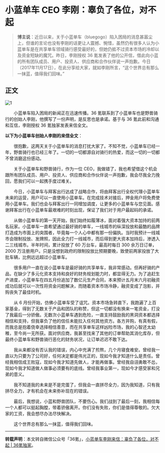 # 小蓝单车 CEO 李刚：辜负了各位，对不起

> **博主说**：近日以来，关于小蓝单车（bluegogo）陷入困局的消息甚嚣尘上，但谁的言论也没有李刚的话更让人震撼、惋惜，虽然仍有很多人认为小蓝单车是在共享单车领域骑行感受最好的，但她仍抵不过资本市场的冷却以及资金短缺的魔咒。昨日，李刚授权 36 氪发表了他的公开信，借此向小蓝的所有团队成员、用户、投资人、供应商和合作伙伴说一声抱歉。今日（2017年11月17日），在此分享给大家，就如李刚所言，“这个世界总有那么一抹蓝，值得我们回味。”

## 正文

![1](http://img.blog.csdn.net/20171117081315651)

　　小蓝单车陷入困局的新闻正在迅速传播。36 氪联系到了小蓝单车也是野兽骑行的创始人李刚，他撰写了一份声明，是反思也是承诺。基于与 36 氪此前和沟通和互信，李刚授权 36 氪独家发表来信全文。

**以下为小蓝单车创始人李刚的来信全文**：

　　很抱歉，这两天关于小蓝单车的消息打扰大家了。不知不觉，小蓝单车已经一年，野兽骑行也已经三年了。一切的一切都源自对骑行的热爱，而这一切的一切都不曾消磨这份感动。

　　关于小蓝单车和野兽骑行，作为一位 CEO，我做错了，我也希望借这个机会跟所有团队成员、用户、投资人、供应商和合作伙伴说一声抱歉，我会尽我全力挽回，愿我们可以一起携手度过难关。

　　今日，小蓝单车与拜客出行达成了战略合作，将由拜客出行全权代理小蓝单车未来的运营，用户可以一直使用小蓝单车。在完成技术对接后，押金用户将免费使用小蓝单车。我们也会与拜客出行一同增加调度，让更多的小蓝单车与您见面。感谢拜客出行在小蓝单车最艰难的时刻出现，保证了我们对于用户最起码的承诺。

　　从做小蓝单车的第一天开始，我们始终如履薄冰，面对着强大资本加持的前两名玩家。小蓝单车一直希望通过最好骑的单车，一线城市的纵深投放和最酷的品牌打造成为市面上的突围者，毕竟每一个人心中都有那一份偏执。当时我预计一线城市会限制投放、发牌照，因此全力打一线城市，而后得到更大资本加持后，渗透入二三线城市。半年时间，累计投放了 60 万台车，最高时每日 300 余万日订单，2000 万注册用户。只是没想到政府的限制投放比预期要晚，致使前两家投放了大批车辆，比例远远超过小蓝单车。

　　很多用户一直在说小蓝单车是最好骑的共享单车，我非常感动。但再好骑的产品，在缺少了多元化资本支持和良好的财务规划能力时，都显得无力。为了追赶生产进度，小蓝单车在四五月份追加了数亿元生产合同，本来预计五月末六月初融资成功后就可以一次性将资金问题解决，而随着资本市场冷静，融资变成了泡影，并购丧失了最佳时机。

　　从 6 月份开始，仿佛小蓝单车受了诅咒。资本市场急转直下，我跑遍了上百家基金，得到了无数关于产品和团队的称赞，但这一切都没有换来一笔资金，打没了我最后一分骄傲。无数次小蓝单车遇到危险，一直支持鼓励我的黑洞资本都选择相信和支持，但我辜负了他的信任未能拉入任何其他资方。各方并购，有真有假，而我总是抱着侥幸选择相信善意，而在共享单车这样凶险市场，我的心智还太幼稚，至今尚一无所获。面对供应商，我甚至找来了其他的订单帮助其消化库存，但最终小蓝单车和野兽骑行恶化的财务状况，让订单迟迟不敢下达。

　　我从来都没有否认我的错误，内心中充满了煎熬，几个月寝食难安。曾经我一直以为只要为了公司好，任何决定都是伟光正的，现如今我才知道什么是责任。曾经我相信成王败寇，现如今我才知道先做人，才能再做事。曾经我自诩勇敢不怂，现如今我才知道做人做事必须要有的底线。曾经我事业第一，现如今才感受家和兄弟的意义。 

　　我不知道我的未来是不是完蛋了，但我会一直拼尽全力，因为我知道，只有我拼尽全力，才有机会在未来弥补现在的错误。

　　最后，我想说，小蓝和野兽团队，不要伤心。我们战到了最后一刻，我相信每一个人都可以挺起胸膛，带着骄傲离开。你们没有失败，你们是值得尊敬的。欠大家的工资，我会想尽办法尽快解决。

　　这个世界总有那么一抹蓝，值得我们回味。


----------

**转载声明**：本文转自微信公众号「36氪」，[小蓝单车李刚来信：辜负了各位，对不起 | 36氪独家](https://mp.weixin.qq.com/s?__biz=MjAzNzMzNTkyMQ==&mid=2653769891&idx=2&sn=a9fd7e870127c38a9ae3b32515403445&chksm=4a8940bd7dfec9abda69db5a2891db3b63d0eb79298c30c376d3a02a4b299670d163f245be14&mpshare=1&scene=23&srcid=1117LVPDdVmG5FRom7fqp828#rd)。

